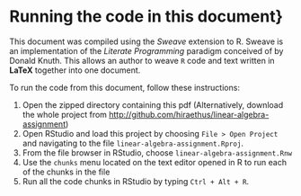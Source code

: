 # Running the code in this document}
This document was compiled using the *Sweave* extension to R.
Sweave is an implementation of the *Literate Programming*
paradigm conceived of by Donald Knuth. This allows an author to weave `R`
code and text written in **LaTeX** together into one document.

To run the code from this document, follow these instructions:


1. Open the zipped directory containing this pdf
  (Alternatively, download the whole project from http://github.com/hiraethus/linear-algebra-assignment)
1. Open RStudio and load this project by choosing `File > Open Project` and navigating to the file `linear-algebra-assignment.Rproj`.
1. From the file browser in RStudio, choose `linear-algebra-assignment.Rnw`
1. Use the `chunks` menu located on the text editor opened in R to run each of the chunks in the file
1. Run all the code chunks in RStudio by typing `Ctrl + Alt + R`.
